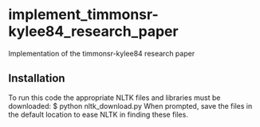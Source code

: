 # implement_timmonsr-kylee84_research_paper
Implementation of the timmonsr-kylee84 research paper

## Installation
To run this code the appropriate NLTK files and libraries must be downloaded:
$ python nltk_download.py
When prompted, save the files in the default location to ease NLTK in finding these files.